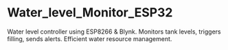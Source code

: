 # Water_level_Monitor_ESP32
Water level controller using ESP8266 &amp; Blynk. Monitors tank levels, triggers filling, sends alerts. Efficient water resource management.
